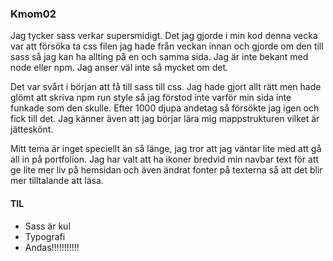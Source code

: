 ### Kmom02

Jag tycker sass verkar supersmidigt. Det jag gjorde i min kod denna vecka var att försöka ta css filen jag hade från veckan innan och gjorde om den till sass så jag kan ha allting på en och samma sida. Jag är inte bekant med node eller npm. Jag anser väl inte så mycket om det.

Det var svårt i början att få till sass till css. Jag hade gjort allt rätt men hade glömt att skriva npm run style så jag förstod inte varför min sida inte funkade som den skulle. Efter 1000 djupa andetag så försökte jag igen och fick till det. Jag känner även att jag börjar lära mig mappstrukturen vilket är jätteskönt.

Mitt tema är inget speciellt än så länge, jag tror att jag väntar lite med att gå all in på portfolion. Jag har valt att ha ikoner bredvid min navbar text för att ge lite mer liv på hemsidan och även ändrat fonter på texterna så att det blir mer tilltalande att läsa.

#### TIL
- Sass är kul
- Typografi
- Andas!!!!!!!!!!!